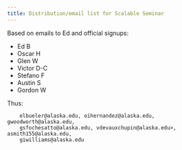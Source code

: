 ```yaml
---
title: Distribution/email list for Scalable Seminar
---
```


Based on emails to Ed and official signups:

  * Ed B
  * Oscar H
  * Glen W
  * Victor D-C
  * Stefano F
  * Austin S
  * Gordon W

Thus:

        elbueler@alaska.edu, oihernandez@alaska.edu, gwoodworth@alaska.edu,
        gsfochesatto@alaska.edu, vdevauxchupin@alaska.edu>, asmith155@alaska.edu,
        giwilliams@alaska.edu

